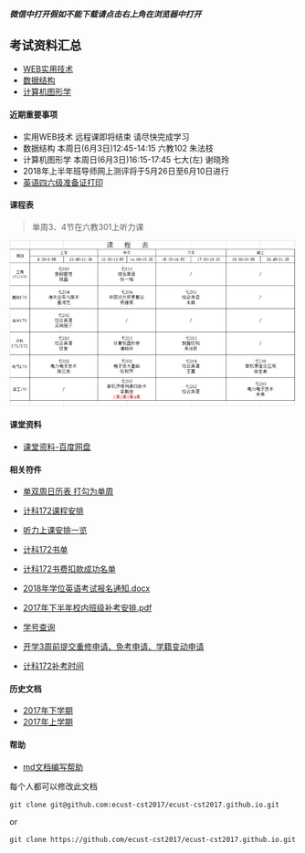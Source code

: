 ##### 微信中打开假如不能下载请点击右上角在浏览器中打开

## 考试资料汇总

- [WEB实用技术](2018-first-half/exam/web-technology.md)
- [数据结构](2018-first-half/exam/data-structure.md)
- [计算机图形学](2018-first-half/exam/computer-image.md)

#### 近期重要事项
- 实用WEB技术 远程课即将结束 请尽快完成学习
- 数据结构 本周日(6月3日)12:45-14:15 六教102 朱法枝
- 计算机图形学 本周日(6月3日)16:15-17:45 七大(左) 谢晓玲
- 2018年上半年班导师网上测评将于5月26日至6月10日进行
- [英语四六级准备证打印](http://cet.etest.net.cn)


#### 课程表
> 单周3、4节在六教301上听力课

<img src="2018-first-half/课程表.jpeg" width="500px" />

#### 课堂资料
- [课堂资料-百度网盘](https://pan.baidu.com/s/1b5cj6Y#list/path=%2F)

#### 相关符件
- [单双周日历表 打勾为单周](2018-first-half/attachment/单双周日历表.jpg)
- [计科172课程安排](2018-first-half/班级课程表.png)
- [听力上课安排一览](2018-first-half/attachment/听力上课安排一览.jpg)
- [计科172书单](2018-first-half/attachment/书单.jpg)
- [计科172书费扣款成功名单](2018-first-half/attachment/扣书成功名单.jpg)
- [2018年学位英语考试报名通知.docx](2018-first-half/2018年学位英语考试报名通知.docx)
- [2017年下半年校内班级补考安排.pdf](2018-first-half/2017年下半年校内班级补考安排.pdf)
- [学号查询](attachment/xuehao.png)


- [开学3周前提交重修申请、免考申请、学籍变动申请](2018-first-half/apply/apply.md)
- [计科172补考时间](2018-first-half/补考时间.jpeg)
  
#### 历史文档
- [2017年下学期](2017-second-half.md)
- [2017年上学期](2017-first-half.md)

#### 帮助
- [md文档编写帮助](github-pages-help.md)

每个人都可以修改此文档
```
git clone git@github.com:ecust-cst2017/ecust-cst2017.github.io.git
```
or
```angular2html
git clone https://github.com/ecust-cst2017/ecust-cst2017.github.io.git
```